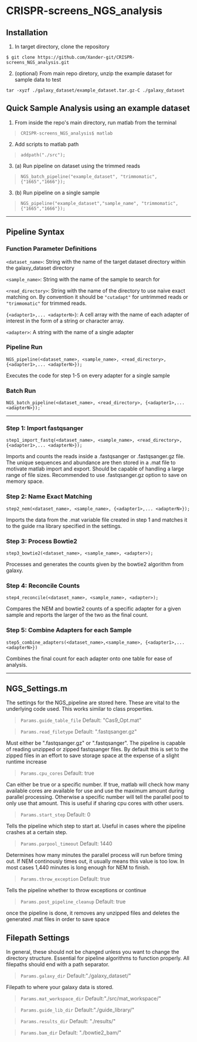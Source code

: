 # CRISPR-screens_NGS_analysis
## Installation
1. In target directory, clone the repository
```
$ git clone https://github.com/Xander-git/CRISPR-screens_NGS_analysis.git
```
2. (optional) From main repo diretory, unzip the example dataset for sample data to test
```
tar -xyzf ./galaxy_dataset/example_dataset.tar.gz-C ./galaxy_dataset
```
## Quick Sample Analysis using an example dataset

1. From inside the repo's main directory, run matlab from the terminal
> `CRISPR-screens_NGS_analysis$ matlab`
2. Add scripts to matlab path
> `addpath("./src");`
3. (a) Run pipeline on dataset using the trimmed reads
> `NGS_batch_pipeline("example_dataset", "trimmomatic",{"1665","1666"});`
3. (b) Run pipeline on a single sample
> `NGS_pipeline("example_dataset","sample_name", "trimmomatic",{"1665","1666"});`
---
## Pipeline Syntax
### Function Parameter Definitions
`<dataset_name>`: String with the name of the target dataset directory within the galaxy_dataset directory

`<sample_name>`: String with the name of the sample to search for

`<read_directory>`: String with the name of the directory to use naive exact matching on. By convention it should be `"cutadapt"` for untrimmed reads or `"trimmomatic"` for trimmed reads.

`{<adapter1>,... <adapterN>}`: A cell array with the name of each adapter of interest in the form of a string or character array. 

`<adapter>`: A string with the name of a single adapter

### Pipeline Run
```
NGS_pipeline(<dataset_name>, <sample_name>, <read_directory>, {<adapter1>,... <adapterN>});
```
Executes the code for step 1-5 on every adapter for a single sample

### Batch Run
```
NGS_batch_pipeline(<dataset_name>, <read_directory>, {<adapter1>,... <adapterN>});`
```
---
### Step 1: Import fastqsanger
```
step1_import_fastq(<dataset_name>, <sample_name>, <read_directory>, {<adapter1>,... <adapterN>});
```
Imports and counts the reads inside a .fastqsanger or .fastqsanger.gz file. The unique sequences and abundance are then stored in a .mat file to motivate matlab import and export. Should be capable of handling a large range of file sizes. Recommended to use .fastqsanger.gz option to save on memory space.

### Step 2: Name Exact Matching
```
step2_nem(<dataset_name>, <sample_name>, {<adapter1>,... <adapterN>});
```

Imports the data from the .mat variable file created in step 1 and matches it to the guide rna library specified in the settings.

### Step 3: Process Bowtie2
```
step3_bowtie2(<dataset_name>, <sample_name>, <adapter>);
```
Processes and generates the counts given by the bowtie2 algorithm from galaxy.

### Step 4: Reconcile Counts
```
step4_reconcile(<dataset_name>, <sample_name>, <adapter>);
```
Compares the NEM and bowtie2 counts of a specific adapter for a given sample and reports the larger of the two as the final count.

### Step 5: Combine Adapters for each Sample
```
step5_combine_adapters(<dataset_name>,<sample_name>, {<adapter1>,... <adapterN>})
```
Combines the final count for each adapter onto one table for ease of analysis.

---
## NGS_Settings.m

The settings for the NGS_pipeline are stored here. These are vital to the underlying code used. This works similar to class properties.

 > `Params.guide_table_file`
Default: "Cas9_Opt.mat"


> `Params.read_filetype`
Default: ".fastqsanger.gz" 

Must either be ".fastqsanger.gz" or ".fastqsanger". The pipeline is capable of reading unzipped or zipped fastqsanger files. By default this is set to the zipped files in an effort to save storage space at the expense of a slight runtime increase

 > `Params.cpu_cores`
 Default: true

 Can either be true or a specific number. If true, matlab will check how many available cores are available for use and use the maximum amount during parallel processing. Otherwise a specific number will tell the parallel pool to only use that amount. This is useful if sharing cpu cores with other users.
 
 > `Params.start_step`
 Default: 0
 
 Tells the pipeline which step to start at. Useful in cases where the pipeline crashes at a certain step.

 > `Params.parpool_timeout`
Default: 1440

Determines how many minutes the parallel process will run before timing out. If NEM continously times out, it usually means this value is too low. In most cases 1,440 minutes is long enough for NEM to finish. 

 > `Params.throw_exception`
Default: true

Tells the pipeline whether to throw exceptions or continue

 > `Params.post_pipeline_cleanup`
 Default: true

 once the pipeline is done, it removes any unzipped files and deletes the generated .mat files in order to save space


## Filepath Settings
In general, these should not be changed unless you want to change the directory structure. Essential for pipeline algorithms to function properly. All filepaths should end with a path separator.
 > `Params.galaxy_dir`
 Default:"./galaxy_dataset/"

 Filepath to where your galaxy data is stored.

 > `Params.mat_workspace_dir`
 Default:"./src/mat_workspace/"

 > `Params.guide_lib_dir`
 Default:"./guide_library/"

 > `Params.results_dir`
 Default: "./results/"

 > `Params.bam_dir`
 Default: "./bowtie2_bam/"
